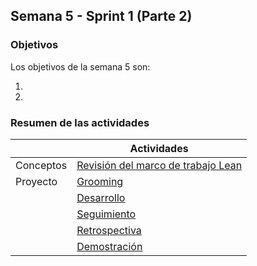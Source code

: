 ## Semana 5 - Sprint 1 (Parte 2)

### Objetivos

Los objetivos de la semana 5 son:

1. 
2. 
 
### Resumen de las actividades

|   | Actividades   |
|---|---------------|
|Conceptos   | [Revisión del marco de trabajo Lean](https://avargas20.github.io/MISW-Procesos/semanas/semana5/s5_lean)  |
|Proyecto    | [Grooming](https://avargas20.github.io/MISW-Procesos/semanas/semana5/s5_grooming) |
|            | [Desarrollo](https://avargas20.github.io/MISW-Procesos/semanas/semana5/s5_desarrollo)|
|            | [Seguimiento](https://avargas20.github.io/MISW-Procesos/semanas/semana5/s5_seguimiento)|
|            | [Retrospectiva](https://avargas20.github.io/MISW-Procesos/semanas/semana5/s5_retrospectiva)|
|            | [Demostración](https://avargas20.github.io/MISW-Procesos/semanas/semana5/s5_demo)|
